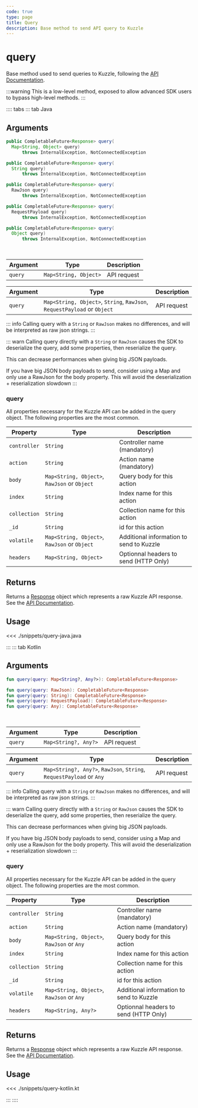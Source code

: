 ```yaml
---
code: true
type: page
title: Query
description: Base method to send API query to Kuzzle
---
```


# query

Base method used to send queries to Kuzzle, following the [API Documentation](/core/2/api).

:::warning
This is a low-level method, exposed to allow advanced SDK users to bypass high-level methods.
:::

:::: tabs
::: tab Java

## Arguments

```java
public CompletableFuture<Response> query(
  Map<String, Object> query)
      throws InternalException, NotConnectedException
```

<SinceBadge version="1.2.3"/>

```java
public CompletableFuture<Response> query(
  String query)
      throws InternalException, NotConnectedException

public CompletableFuture<Response> query(
  RawJson query)
      throws InternalException, NotConnectedException

public CompletableFuture<Response> query(
  RequestPayload query)
      throws InternalException, NotConnectedException

public CompletableFuture<Response> query(
  Object query)
      throws InternalException, NotConnectedException
```

<br/>

| Argument | Type                  | Description |
| -------- | --------------------- | ----------- |
| `query`  | `Map<String, Object>` | API request |

<SinceBadge version="1.2.3"/>

| Argument | Type                                                                     | Description |
| -------- | ------------------------------------------------------------------------ | ----------- |
| `query`  | `Map<String, Object>`, `String`, `RawJson`, `RequestPayload` or `Object` | API request |

::: info
Calling query with a `String` or `RawJson` makes no differences, and will be interpreted as raw json strings.
:::

::: warn
Calling query directly with a `String` or `RawJson` causes the SDK to deserialize the query, add some properties, then reserialize the query.

This can decrease performances when giving big JSON payloads.

If you have big JSON body payloads to send, consider using a Map and only use a RawJson for the body property.
This will avoid the deserialization + reserialization slowdown
:::

### query

All properties necessary for the Kuzzle API can be added in the query object.
The following properties are the most common.

| Property     | Type                                         | Description                              |
| ------------ | -------------------------------------------- | ---------------------------------------- |
| `controller` | `String`                                     | Controller name (mandatory)              |
| `action`     | `String`                                     | Action name (mandatory)                  |
| `body`       | `Map<String, Object>`, `RawJson` or `Object` | Query body for this action               |
| `index`      | `String`                                     | Index name for this action               |
| `collection` | `String`                                     | Collection name for this action          |
| `_id`        | `String`                                     | id for this action                       |
| `volatile`   | `Map<String, Object>`, `RawJson` or `Object` | Additional information to send to Kuzzle |
| `headers`    | `Map<String, Object>`                        | Optionnal headers to send (HTTP Only)    |

## Returns

Returns a [Response](/sdk/jvm/1/core-classes/response) object which represents a raw Kuzzle API response. See the [API Documentation](/core/2/api).

## Usage

\<\<\< ./snippets/query-java.java

:::
::: tab Kotlin

## Arguments

```kotlin
fun query(query: Map<String?, Any?>): CompletableFuture<Response>
```

<SinceBadge version="1.2.3"/>

```kotlin
fun query(query: RawJson): CompletableFuture<Response>
fun query(query: String): CompletableFuture<Response>
fun query(query: RequestPayload): CompletableFuture<Response>
fun query(query: Any): CompletableFuture<Response>
```

<br/>

| Argument | Type                     | Description |
| -------- | ------------------------ | ----------- |
| `query`  | `Map<String?, Any?>`     | API request |

<SinceBadge version="1.2.3"/>

| Argument | Type                                                                 | Description |
| -------- | -------------------------------------------------------------------- | ----------- |
| `query`  | `Map<String?, Any?>`, `RawJson`, `String`, `RequestPayload` or `Any` | API request |

::: info
Calling query with a `String` or `RawJson` makes no differences, and will be interpreted as raw json strings.
:::

::: warn
Calling query directly with a `String` or `RawJson` causes the SDK to deserialize the query, add some properties, then reserialize the query.

This can decrease performances when giving big JSON payloads.

If you have big JSON body payloads to send, consider using a Map and only use a RawJson for the body property.
This will avoid the deserialization + reserialization slowdown
:::

### query

All properties necessary for the Kuzzle API can be added in the query object.
The following properties are the most common.

| Property     | Type                                      | Description                              |
| ------------ | ----------------------------------------- | ---------------------------------------- |
| `controller` | `String`                                  | Controller name (mandatory)              |
| `action`     | `String`                                  | Action name (mandatory)                  |
| `body`       | `Map<String, Object>`, `RawJson` or `Any` | Query body for this action               |
| `index`      | `String`                                  | Index name for this action               |
| `collection` | `String`                                  | Collection name for this action          |
| `_id`        | `String`                                  | id for this action                       |
| `volatile`   | `Map<String, Object>`, `RawJson` or `Any` | Additional information to send to Kuzzle |
| `headers`    | `Map<String, Any?>`                       | Optionnal headers to send (HTTP Only)    |

## Returns

Returns a [Response](/sdk/jvm/1/core-classes/response) object which represents a raw Kuzzle API response. See the [API Documentation](/core/2/api).

## Usage

\<\<\< ./snippets/query-kotlin.kt

:::
::::
